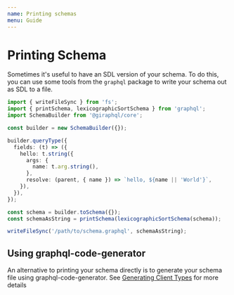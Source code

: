 ```yaml
---
name: Printing schemas
menu: Guide
---
```


# Printing Schema

Sometimes it's useful to have an SDL version of your schema. To do this, you can use some tools from
the `graphql` package to write your schema out as SDL to a file.

```typescript
import { writeFileSync } from 'fs';
import { printSchema, lexicographicSortSchema } from 'graphql';
import SchemaBuilder from '@giraphql/core';

const builder = new SchemaBuilder({});

builder.queryType({
  fields: (t) => ({
    hello: t.string({
      args: {
        name: t.arg.string(),
      },
      resolve: (parent, { name }) => `hello, ${name || 'World'}`,
    }),
  }),
});

const schema = builder.toSchema({});
const schemaAsString = printSchema(lexicographicSortSchema(schema));

writeFileSync('/path/to/schema.graphql', schemaAsString);
```

## Using graphql-code-generator

An alternative to printing your schema directly is to generate your schema file using
graphql-code-generator. See [Generating Client Types](./generating-client-types.md) for more details
